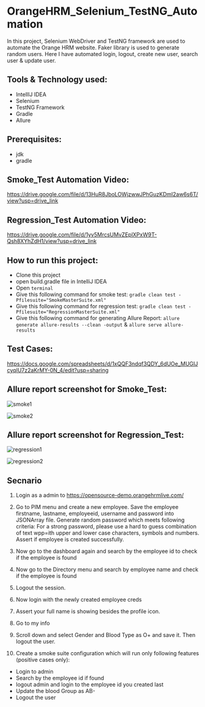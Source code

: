 # OrangeHRM_Selenium_TestNG_Automation
In this project, Selenium WebDriver and TestNG framework are used to automate the Orange HRM website. Faker library is used to generate random users. Here I have automated login, logout, create new user, search user & update user.

## Tools & Technology used:
- IntellIJ IDEA
- Selenium
- TestNG Framework
- Gradle
- Allure

## Prerequisites:
- jdk
- gradle

## Smoke_Test Automation Video:
https://drive.google.com/file/d/13HuR8JboLOWjzwwJPhGuzKDmI2aw6s6T/view?usp=drive_link

## Regression_Test Automation Video:
https://drive.google.com/file/d/1yv5MrcsUMvZEplXPxW9T-Qsh8XYhZdH1/view?usp=drive_link

## How to run this project:
- Clone this project
- open build.gradle file in IntelliJ IDEA
- Open ```terminal```
- Give this following command for smoke test: ```gradle clean test -Pfilesuite="SmokeMasterSuite.xml"```
- Give this following command for regression test: ```gradle clean test -Pfilesuite="RegressionMasterSuite.xml"```
- Give this following command for generating Allure Report: ```allure generate allure-results --clean -output``` & ```allure serve allure-results```

## Test Cases:
https://docs.google.com/spreadsheets/d/1xQQF3ndqf3QDY_6dUOe_MUGIJcyqIU7z2aKrMY-0N_4/edit?usp=sharing

## Allure report screenshot for Smoke_Test:
![smoke1](https://github.com/rabbypathan/OrangeHRM_Selenium_TestNG_Automation/assets/70917088/04be3503-2c6b-446a-91bd-876a643a94de)

![smoke2](https://github.com/rabbypathan/OrangeHRM_Selenium_TestNG_Automation/assets/70917088/6dc007b0-a7a6-45ae-beac-7c52736169c6)

## Allure report screenshot for Regression_Test:
![regression1](https://github.com/rabbypathan/OrangeHRM_Selenium_TestNG_Automation/assets/70917088/053e3a71-f75c-4007-ac11-1509e3a1a1be)

![regression2](https://github.com/rabbypathan/OrangeHRM_Selenium_TestNG_Automation/assets/70917088/e2b32202-cd52-4e69-86e4-002d2e095d5d)

## Secnario
1. Login as a admin to https://opensource-demo.orangehrmlive.com/
2. Go to PIM menu and create a new employee. Save the employee firstname, lastname, employeeid, username and password into JSONArray file. Generate random password which meets following criteria:
For a strong password, please use a hard to guess combination of text wpp=ith upper and lower case characters, symbols and numbers. Assert if employee is created successfully.

3. Now go to the dashboard again and search by the employee id to check if the employee is found
4. Now go to the Directory menu and search by employee name and check if the employee is found
5. Logout the session.
6. Now login with the newly created employee creds
7. Assert your full name is showing besides the profile icon.
8. Go to my info
9. Scroll down and select Gender and Blood Type as O+ and save it. Then logout the user.
10. Create a smoke suite configuration which will run only following features (positive cases only):
- Login to admin
- Search by the employee id if found
- logout admin and login to the employee id you created last
- Update the blood Group as AB-
- Logout the user
